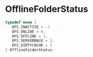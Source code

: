 # OfflineFolderStatus

```C
typedef enum {
   OFS_INACTIVE = -1
   OFS_ONLINE = 0,
   OFS_OFFLINE = 1,
   OFS_SERVERBACK = 2,
   OFS_DIRTYCACHE = 3
} OfflineFolderStatus;
```
